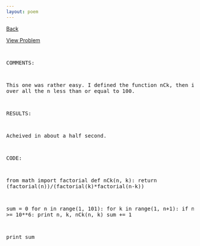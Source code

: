 ```yaml
---
layout: poem
---
```



<html><head><title>Euler - Problem 53</title>
<script type="text/javascript">

  var _gaq = _gaq || [];
  _gaq.push(['_setAccount', 'UA-16960753-5']);
  _gaq.push(['_trackPageview']);

  (function() {
    var ga = document.createElement('script'); ga.type = 'text/javascript'; ga.async = true;
    ga.src = ('https:' == document.location.protocol ? 'https://ssl' : 'http://www') + '.google-analytics.com/ga.js';
    var s = document.getElementsByTagName('script')[0]; s.parentNode.insertBefore(ga, s);
  })();

</script></head><body><p><a href="../index.html">Back</a></p>
<p><a href="http://projecteuler.net/problem=53" target="_blank">View Problem</a></p>
<pre>

COMMENTS:

This one was rather easy. I defined the function nCk, then iterated over all the n less than or equal to 100.


RESULTS:

Acheived in about a half second.


CODE:

from math import factorial
def nCk(n, k):
	return (factorial(n))/(factorial(k)*factorial(n-k))

sum = 0
for n in range(1, 101):
	for k in range(1, n+1):
		if nCk(n, k) >= 10**6:
			print n, k, nCk(n, k)
			sum += 1
			
print sum


</pre></body></html>
